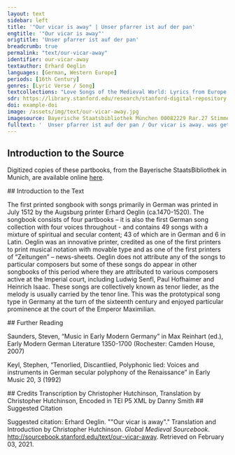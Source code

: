```yaml
---
layout: text
sidebar: left
title: '"Our vicar is away" | Unser pfarrer ist auf der pan'
engtitle: '"Our vicar is away"'
origtitle: 'Unser pfarrer ist auf der pan'
breadcrumb: true
permalink: "text/our-vicar-away"
identifier: our-vicar-away
textauthor: Erhard Oeglin
languages: [German, Western Europe]
periods: [16th Century]
genres: [Lyric Verse / Song]
textcollections: "Love Songs of the Medieval World: Lyrics from Europe and Asia"
sdr: https://library.stanford.edu/research/stanford-digital-repository 
doi: example-doi 
image: /assets/img/text/our-vicar-away.jpg
imagesource: Bayerische Staatsbibliothek München 00082229 Rar.27 Stimme T f.46v [Public Domain]'
fulltext: '  Unser pfarrer ist auf der pan / Our vicar is away. was getz dich an / What’s it to you? ich wais und kan / I can and know how dy junngen feilel müstern über gan / to ogle the young violets as I go. es fleügt do her ein weisser schwan / A white swan flies by, wil kurtzweil han / it wants to have fun; er prangt gar schan / it shows off nicely: do můsst ich armer půb gar pald dar von / Thus I, poor lad that I am, soon had to leave. ich gyeng durch ayn zerrissens haus / I walked through a tumbled-down house; still was dy maus / the mouse was quiet, sy ruckt her aus / ayn flügel mein gans / my goose spread apart her wings: gyng gang / gyng gang / gyng gang, gyng gang also laut unser gsang / - so our song goes. schaubhůt der ist fürd sunnen gůt / A straw hat, it’s good for the sun. das pferd ist wild kumbt aus der stůt / The horse is wild, it comes from the mare. das pferd ist will kumpt aus der stůt. The horse is wild, it comes from the mare. '
---
```

## Introduction to the Source 
<p>Digitized copies of these partbooks, from the Bayerische StaatsBibliothek in Munich, are available online <a href="https://stimmbuecher.digitale-sammlungen.de//view?id=bsb00082229">here</a>.</p>
## Introduction to the Text 
<p>The first printed songbook with songs primarily in German was printed in July 1512 by the Augsburg printer Erhard Oeglin (ca.1470-1520). The songbook consists of four partbooks – it is also the first German song collection with four voices throughout - and contains 49 songs with a mixture of spiritual and secular content; 43 of which are in German and 6 in Latin. Oeglin was an innovative printer, credited as one of the first printers to print musical notation with movable type and as one of the first printers of “Zeitungen” – news-sheets. Oeglin does not attribute any of the songs to particular composers but some of these songs do appear in other songbooks of this period where they are attributed to various composers active at the Imperial court, including Ludwig Senfl, Paul Hofhaimer and Heinrich Isaac. These songs are collectively known as tenor lieder, as the melody is usually carried by the tenor line. This was the prototypical song type in Germany at the turn of the sixteenth century and enjoyed particular prominence at the court of the Emperor Maximilian.</p>
## Further Reading 
<p>Saunders, Steven, “Music in Early Modern Germany” in Max Reinhart (ed.), Early Modern German Literature 1350-1700 (Rochester: Camden House, 2007)</p> <p>Keyl, Stephen, “Tenorlied, Discantlied, Polyphonic lied: Voices and instruments in German secular polyphony of the Renaissance” in Early Music 20, 3 (1992)</p>
## Credits
Transcription by Christopher Hutchinson, 
Translation by Christopher Hutchinson, 
Encoded in TEI P5 XML by Danny Smith
## Suggested Citation
<p>Suggested citation: Erhard Oeglin.  ""Our vicar is away"." Translation and Introduction by Christopher Hutchinson. <em>Global Medieval Sourcebook</em>. <a href="http://sourcebook.stanford.edu/text/our-vicar-away">http://sourcebook.stanford.edu/text/our-vicar-away</a>. Retrieved on February 03, 2021.</p>